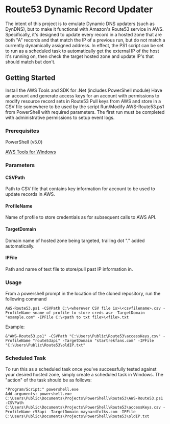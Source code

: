 # Route53 Dynamic Record Updater

The intent of this project is to emulate Dynamic DNS updaters (such as DynDNS), but to make it functional with Amazon's Route53 service in AWS. Specifically, it's designed to update every record in a hosted zone that are both "A" records and that match the IP of a previous run, but do not match a currently dynamically assigned address. In effect, the PS1 script can be set to run as a scheduled task to automatically get the external IP of the host it's running on, then check the target hosted zone and update IP's that should match but don't.

## Getting Started

Install the AWS Tools and SDK for .Net (includes PowerShell module)
Have an account and generate access keys for an account with permissions to modify resource record sets in Route53
Pull keys from AWS and store in a CSV file somewhere to be used by the script
Run/Modify AWS-Route53.ps1 from PowerShell with required parameters. The first run must be completed with administrative permissions to setup event logs.

### Prerequisites

PowerShell (v5.0)

[AWS Tools for Windows](http://sdk-for-net.amazonwebservices.com/latest/AWSToolsAndSDKForNet.msi)

### Parameters

#### CSVPath
Path to CSV file that contains key information for account to be used to update records in AWS.

#### ProfileName
Name of profile to store credentials as for subsequent calls to AWS API.

#### TargetDomain
Domain name of hosted zone being targeted, trailing dot "." added automatically.

#### IPFile
Path and name of text file to store/pull past IP information in.

### Usage
From a powershell prompt in the location of the cloned repository, run the following command

```
AWS-Route53.ps1 -CSVPath C:\<wherever CSV file is>\<csvfilename>.csv -ProfileName <name of profile to store creds as> -TargetDomain "example.com" -IPFile C:\<path to txt file>\<file>.txt
```
Example:
```
&"AWS-Route53.ps1" -CSVPath "C:\Users\Public\Route53\accessKeys.csv" -ProfileName "route53api" -TargetDomain "startrekfans.com" -IPFile "C:\Users\Public\Route53\oldIP.txt"
```

### Scheduled Task
To run this as a scheduled task once you've successfully tested against your desired hosted zone, simply create a scheduled task in Windows. The "action" of the task should be as follows:
```
"Program/Script:" powershell.exe
Add arguments: powershell.exe C:\Users\Public\Documents\Projects\PowerShell\Route53\AWS-Route53.ps1 -CSVPath C:\Users\Public\Documents\Projects\PowerShell\Route53\accessKeys.csv -ProfileName r53api -TargetDomain maynardfolks.com -IPFile C:\Users\Public\Documents\Projects\PowerShell\Route53\oldIP.txt
```